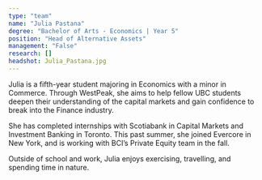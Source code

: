 ```yaml
---
type: "team"
name: "Julia Pastana"
degree: "Bachelor of Arts - Economics | Year 5"
position: "Head of Alternative Assets"
management: "False"
research: []
headshot: Julia_Pastana.jpg
---
```


Julia is a fifth-year student majoring in Economics with a minor in Commerce. Through WestPeak, she aims to help fellow UBC students deepen their understanding of the capital markets and gain confidence to break into the Finance industry.

She has completed internships with Scotiabank in Capital Markets and Investment Banking in Toronto. This past summer, she joined Evercore in New York, and is working with BCI’s Private Equity team in the fall.

Outside of school and work, Julia enjoys exercising, travelling, and spending time in nature. 